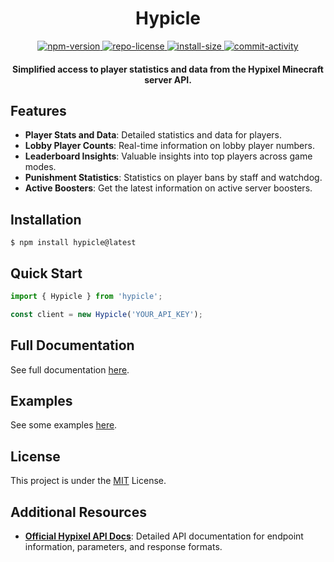 <div align="center">
    <h1>Hypicle</h1>
    <p align="center">
        <a href="https://npmjs.com/package/hypicle">
            <img alt="npm-version" src="https://img.shields.io/npm/v/hypicle?style=flat-square" />
        </a>
        <a href="./LICENSE">
            <img alt="repo-license" src="https://img.shields.io/github/license/Zielin0/hypicle?style=flat-square" />
        </a>
        <a href="https://packagephobia.com/result?p=hypicle">
            <img alt="install-size" src="https://img.shields.io/badge/dynamic/json?url=https://packagephobia.com/v2/api.json?p=hypicle&query=$.install.pretty&label=install%20size&style=flat-square" />
        </a>
        <a href="https://github.com/Zielin0/hypicle/commits/master">
            <img alt="commit-activity" src="https://img.shields.io/github/commit-activity/m/Zielin0/hypicle?style=flat-square" />
        </a>
    </p>
    <p align="center">
        <h4>Simplified access to player statistics and data from the Hypixel Minecraft server API.</h4>
    </p>
</div>

## Features

- **Player Stats and Data**: Detailed statistics and data for players.
- **Lobby Player Counts**: Real-time information on lobby player numbers.
- **Leaderboard Insights**: Valuable insights into top players across game modes.
- **Punishment Statistics**: Statistics on player bans by staff and watchdog.
- **Active Boosters**: Get the latest information on active server boosters.

## Installation

```shell
$ npm install hypicle@latest
```

## Quick Start

```ts
import { Hypicle } from 'hypicle';

const client = new Hypicle('YOUR_API_KEY');
```

## Full Documentation

See full documentation [here](https://hypicle.zielinus.xyz).

## Examples

See some examples [here](https://github.com/Zielin0/hypicle/tree/master/examples).

## License

This project is under the [MIT](https://github.com/Zielin0/hypicle/tree/master/LICENSE) License.

## Additional Resources

- [**Official Hypixel API Docs**](https://api.hypixel.net/): Detailed API documentation for endpoint information, parameters, and response formats.
